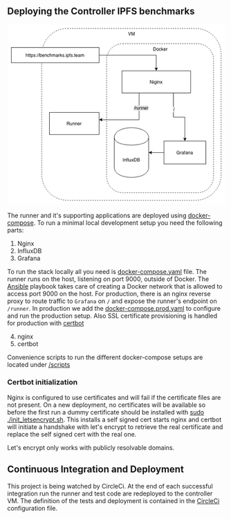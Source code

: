 ## Deploying the Controller IPFS benchmarks

![Controller](controller.png)

The runner and it's supporting applications are deployed using [docker-compose](https://docs.docker.com/compose/reference/overview/#command-options-overview-and-help). To run a minimal local development setup you need the following  parts:
1. Nginx
2. InfluxDB
3. Grafana

To run the stack locally all you need is [docker-compose.yaml](docker-compose.yaml) file. The runner runs on the host, listening on port 9000, outside of Docker. The [Ansible](/infrastructure/playbooks/README.md) playbook takes care of creating a Docker network that is allowed to access port 9000 on the host.
For production, there is an nginx reverse proxy to route traffic to `Grafana` on `/` and expose the runner's endpoint on `/runner`.
In production we add the [docker-compose.prod.yaml](docker-compose.prod.yaml) to configure and run the production setup. Also SSL certificate provisioning is handled for production with [certbot](https://github.com/certbot/certbot)

4. nginx
5. certbot

Convenience scripts to run the different docker-compose setups are located under [/scripts](/scripts/README.md)

### Certbot initialization
Nginx is configured to use certificates and will fail if the certificate files are not present. On a new deployment, no certificates will be available so before the first run a dummy certificate should be installed with [sudo ./init_letsencrypt.sh](./init_letsencrypt.sh). This installs a self signed cert starts nginx and certbot will initiate a handshake with let's encrypt to retrieve the real certificate and replace the self signed cert with the real one.

Let's encrypt only works with publicly resolvable domains.

## Continuous Integration and Deployment
This project is being watched by CircleCi. At the end of each successful integration run the runner and test code are redeployed to the controller VM.
The definition of the tests and deployment is contained in the [CircleCi](/.circleci/config.yml) configuration file.